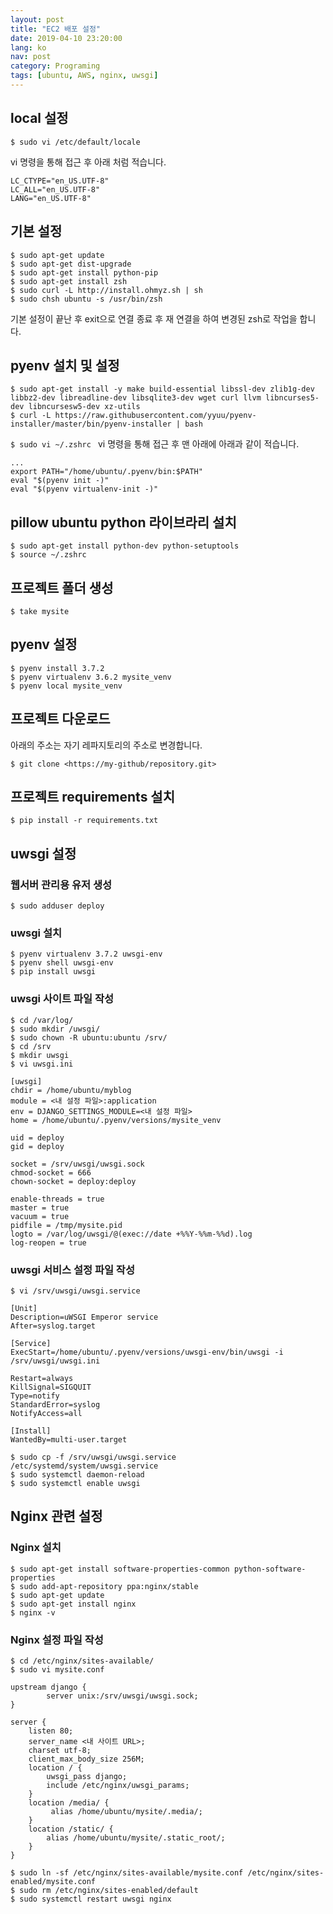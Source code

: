 ```yaml
---
layout: post
title: "EC2 배포 설정"
date: 2019-04-10 23:20:00
lang: ko
nav: post
category: Programing
tags: [ubuntu, AWS, nginx, uwsgi]
---
```


## local 설정
```$ sudo vi /etc/default/locale```

vi 명령을 통해 접근 후 아래 처럼 적습니다.

```
LC_CTYPE="en_US.UTF-8"
LC_ALL="en_US.UTF-8"
LANG="en_US.UTF-8"
```

## 기본 설정 
```
$ sudo apt-get update
$ sudo apt-get dist-upgrade
$ sudo apt-get install python-pip
$ sudo apt-get install zsh
$ sudo curl -L http://install.ohmyz.sh | sh
$ sudo chsh ubuntu -s /usr/bin/zsh
```
기본 설정이 끝난 후 exit으로 연결 종료 후 재 연결을 하여 변경된 zsh로 작업을 합니다.

## pyenv 설치 및 설정 
```
$ sudo apt-get install -y make build-essential libssl-dev zlib1g-dev libbz2-dev libreadline-dev libsqlite3-dev wget curl llvm libncurses5-dev libncursesw5-dev xz-utils
$ curl -L https://raw.githubusercontent.com/yyuu/pyenv-installer/master/bin/pyenv-installer | bash
```

```$ sudo vi ~/.zshrc ```
vi 명령을 통해 접근 후 맨 아래에 아래과 같이 적습니다.

```
...
export PATH="/home/ubuntu/.pyenv/bin:$PATH"
eval "$(pyenv init -)"
eval "$(pyenv virtualenv-init -)"
```
## pillow ubuntu python 라이브라리 설치
```
$ sudo apt-get install python-dev python-setuptools
$ source ~/.zshrc
```

## 프로젝트 폴더 생성
```
$ take mysite
```

## pyenv 설정

```
$ pyenv install 3.7.2
$ pyenv virtualenv 3.6.2 mysite_venv
$ pyenv local mysite_venv
```

## 프로젝트 다운로드 

아래의 주소는 자기 레파지토리의 주소로 변경합니다. 

```
$ git clone <https://my-github/repository.git>
```

## 프로젝트 requirements 설치
```
$ pip install -r requirements.txt 
```


## uwsgi 설정

### 웹서버 관리용 유저 생성
```
$ sudo adduser deploy
```


### uwsgi 설치
```
$ pyenv virtualenv 3.7.2 uwsgi-env
$ pyenv shell uwsgi-env
$ pip install uwsgi
```

### uwsgi 사이트 파일 작성

```
$ cd /var/log/
$ sudo mkdir /uwsgi/
$ sudo chown -R ubuntu:ubuntu /srv/
$ cd /srv
$ mkdir uwsgi
$ vi uwsgi.ini
```
```
[uwsgi]
chdir = /home/ubuntu/myblog
module = <내 설정 파일>:application
env = DJANGO_SETTINGS_MODULE=<내 설정 파일>
home = /home/ubuntu/.pyenv/versions/mysite_venv

uid = deploy
gid = deploy

socket = /srv/uwsgi/uwsgi.sock
chmod-socket = 666
chown-socket = deploy:deploy

enable-threads = true
master = true
vacuum = true
pidfile = /tmp/mysite.pid
logto = /var/log/uwsgi/@(exec://date +%%Y-%%m-%%d).log
log-reopen = true
```

### uwsgi 서비스 설정 파일 작성 
```
$ vi /srv/uwsgi/uwsgi.service
```

```
[Unit]
Description=uWSGI Emperor service
After=syslog.target

[Service]
ExecStart=/home/ubuntu/.pyenv/versions/uwsgi-env/bin/uwsgi -i /srv/uwsgi/uwsgi.ini

Restart=always
KillSignal=SIGQUIT
Type=notify
StandardError=syslog
NotifyAccess=all

[Install]
WantedBy=multi-user.target
```

```
$ sudo cp -f /srv/uwsgi/uwsgi.service /etc/systemd/system/uwsgi.service
$ sudo systemctl daemon-reload
$ sudo systemctl enable uwsgi
```

## Nginx 관련 설정 

### Nginx 설치 

```
$ sudo apt-get install software-properties-common python-software-properties
$ sudo add-apt-repository ppa:nginx/stable
$ sudo apt-get update
$ sudo apt-get install nginx
$ nginx -v
```

### Nginx 설정 파일 작성 
```
$ cd /etc/nginx/sites-available/
$ sudo vi mysite.conf
```

```
upstream django {
        server unix:/srv/uwsgi/uwsgi.sock;
}

server {
    listen 80;
    server_name <내 사이트 URL>;
    charset utf-8;
    client_max_body_size 256M;    
    location / {
        uwsgi_pass django;
        include /etc/nginx/uwsgi_params;
    }
    location /media/ {
		 alias /home/ubuntu/mysite/.media/;
	}
	location /static/ {
		alias /home/ubuntu/mysite/.static_root/;
	}
}
```

```
$ sudo ln -sf /etc/nginx/sites-available/mysite.conf /etc/nginx/sites-enabled/mysite.conf
$ sudo rm /etc/nginx/sites-enabled/default
$ sudo systemctl restart uwsgi nginx
```

